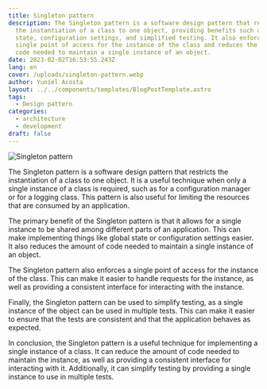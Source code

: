 ```yaml
---
title: Singleton pattern
description: The Singleton pattern is a software design pattern that restricts
  the instantiation of a class to one object, providing benefits such as global
  state, configuration settings, and simplified testing. It also enforces a
  single point of access for the instance of the class and reduces the amount of
  code needed to maintain a single instance of an object.
date: 2023-02-02T16:53:55.243Z
lang: en
cover: /uploads/singleton-pattern.webp
author: Yuniel Acosta
layout: ../../components/templates/BlogPostTemplate.astro
tags:
  - Design pattern
categories:
  - architecture
  - development
draft: false
---
```

![Singleton pattern](/uploads/singleton-pattern.webp "Singleton pattern")

The Singleton pattern is a software design pattern that restricts the instantiation of a class to one object. It is a useful technique when only a single instance of a class is required, such as for a configuration manager or for a logging class. This pattern is also useful for limiting the resources that are consumed by an application.

The primary benefit of the Singleton pattern is that it allows for a single instance to be shared among different parts of an application. This can make implementing things like global state or configuration settings easier. It also reduces the amount of code needed to maintain a single instance of an object.

The Singleton pattern also enforces a single point of access for the instance of the class. This can make it easier to handle requests for the instance, as well as providing a consistent interface for interacting with the instance.

Finally, the Singleton pattern can be used to simplify testing, as a single instance of the object can be used in multiple tests. This can make it easier to ensure that the tests are consistent and that the application behaves as expected.

In conclusion, the Singleton pattern is a useful technique for implementing a single instance of a class. It can reduce the amount of code needed to maintain the instance, as well as providing a consistent interface for interacting with it. Additionally, it can simplify testing by providing a single instance to use in multiple tests.